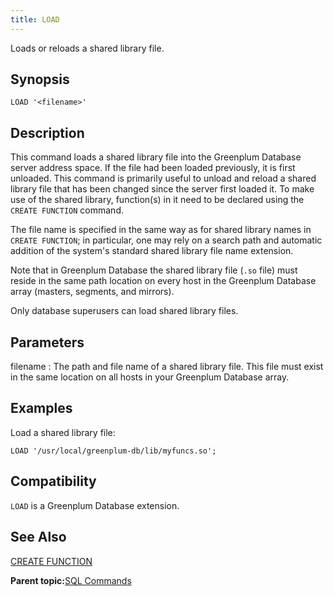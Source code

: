 ```yaml
---
title: LOAD 
---
```


Loads or reloads a shared library file.

## <a id="section2"></a>Synopsis 

``` {#sql_command_synopsis}
LOAD '<filename>'
```

## <a id="section3"></a>Description 

This command loads a shared library file into the Greenplum Database server address space. If the file had been loaded previously, it is first unloaded. This command is primarily useful to unload and reload a shared library file that has been changed since the server first loaded it. To make use of the shared library, function\(s\) in it need to be declared using the `CREATE FUNCTION` command.

The file name is specified in the same way as for shared library names in `CREATE FUNCTION`; in particular, one may rely on a search path and automatic addition of the system's standard shared library file name extension.

Note that in Greenplum Database the shared library file \(`.so` file\) must reside in the same path location on every host in the Greenplum Database array \(masters, segments, and mirrors\).

Only database superusers can load shared library files.

## <a id="section4"></a>Parameters 

filename
:   The path and file name of a shared library file. This file must exist in the same location on all hosts in your Greenplum Database array.

## <a id="section5"></a>Examples 

Load a shared library file:

```
LOAD '/usr/local/greenplum-db/lib/myfuncs.so';
```

## <a id="section6"></a>Compatibility 

`LOAD` is a Greenplum Database extension.

## <a id="section7"></a>See Also 

[CREATE FUNCTION](CREATE_FUNCTION.html)

**Parent topic:**[SQL Commands](../sql_commands/sql_ref.html)


